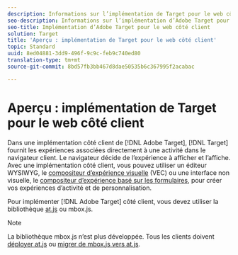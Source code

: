```yaml
---
description: Informations sur l’implémentation de Target pour le web côté client.
seo-description: Informations sur l’implémentation d’Adobe Target pour le web côté client.
seo-title: Implémentation d’Adobe Target pour le web côté client
solution: Target
title: 'Aperçu : implémentation de Target pour le web côté client'
topic: Standard
uuid: 8ed04881-3dd9-496f-9c9c-feb9c740ed80
translation-type: tm+mt
source-git-commit: 8bd57fb3bb467d8dae50535b6c367995f2acabac

---
```



# Aperçu : implémentation de Target pour le web côté client

Dans une implémentation côté client de [!DNL Adobe Target], [!DNL Target] fournit les expériences associées directement à une activité dans le navigateur client. Le navigateur décide de l’expérience à afficher et l’affiche. Avec une implémentation côté client, vous pouvez utiliser un éditeur WYSIWYG, le [compositeur d’expérience visuelle](/help/c-experiences/c-visual-experience-composer/visual-experience-composer.md) (VEC) ou une interface non visuelle, le [compositeur d’expérience basé sur les formulaires](/help/c-experiences/form-experience-composer.md), pour créer vos expériences d’activité et de personnalisation.

Pour implémenter [!DNL Adobe Target] côté client, vous devez utiliser la bibliothèque [at.js](/help/c-implementing-target/c-implementing-target-for-client-side-web/c-how-atjs-works/how-atjs-works.md) ou mbox.js.

>[!NOTE]
>
>La bibliothèque mbox.js n’est plus développée. Tous les clients doivent [déployer at.js](/help/c-implementing-target/c-implementing-target-for-client-side-web/how-to-deployatjs/how-to-deployatjs.md) ou [migrer de mbox.js vers at.js](/help/c-implementing-target/c-implementing-target-for-client-side-web/t-mbox-download/c-target-atjs-implementation/target-migrate-atjs.md).

